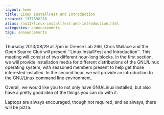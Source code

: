 ```yaml
---
layout: home
title: Linux InstallFest and Introduction
created: 1377398216
alias: /au13/linux-installfest-and-introduction.html
categories: announcements
tags: announcements
---
```

Thursday 2013/08/29 at 7pm in Dreese Lab 266, Chris Wallace and the Open Source Club will present ``Linux InstallFest and Introduction''. This meeting will consist of two different hour-long blocks. In the first section, we will provide installation media for different distributions of the GNU/Linux operating system, with seasoned members present to help get those interested installed. In the second hour, we will provide an introduction to the GNU/Linux command line environment.

Overall, we would like you to not only have GNU/Linux installed, but also have a pretty good idea of the things you can do with it.

Laptops are always encouraged, though not required, and as always, there will be pizza.

